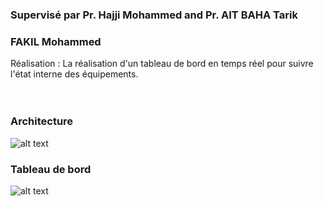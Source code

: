 #  
### Supervisé par Pr. Hajji Mohammed and Pr. AIT BAHA Tarik
### FAKIL Mohammed

Réalisation : La réalisation d'un tableau de bord en temps réel pour suivre l'état interne des équipements.</br></br></br>

### Architecture
![alt text](https://github.com/CRMEF-SM/project-dataviz-project/blob/main/architecture.png)

### Tableau de bord

![alt text](https://github.com/CRMEF-SM/project-dataviz-project/blob/main/dashboard.jpeg)
